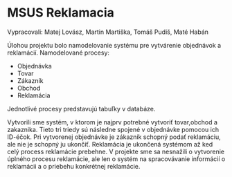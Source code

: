 # MSUS Reklamacia

Vypracovali: Matej Lovász, Martin Martiška, Tomáš Pudiš, Maté Habán

Úlohou projektu bolo namodelovanie systému pre vytvárenie objednávok a reklamácií. 
Namodelované procesy:
* Objednávka
* Tovar
* Zákazník
* Obchod
* Reklamácia

Jednotlivé procesy predstavujú tabuľky v databáze.

Vytvorili sme systém, v ktorom je najprv potrebné vytvoriť tovar,obchod a zakaznika. Tieto tri triedy sú následne spojené v objednávke pomocou ich ID-éčok. Pri vytvorenej objednávke je zákazník schopný podať reklamáciu, ale nie je schopný ju ukončiť. Reklamácia je ukončená systémom až ked celý process reklamácie prebehne.
V projekte sme sa nesnažili o vytvorenie úplného procesu reklamácie, ale len o systém na spracovávanie informácií o reklamácii a o priebehu konkrétnej reklamácie.
